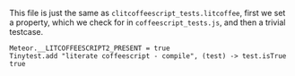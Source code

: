 This file is just the same as `clitcoffeescript_tests.litcoffee`, first we set a 
property, which we check for in `coffeescript_tests.js`, and then a trivial
testcase.

    Meteor.__LITCOFFEESCRIPT2_PRESENT = true
    Tinytest.add "literate coffeescript - compile", (test) -> test.isTrue true
